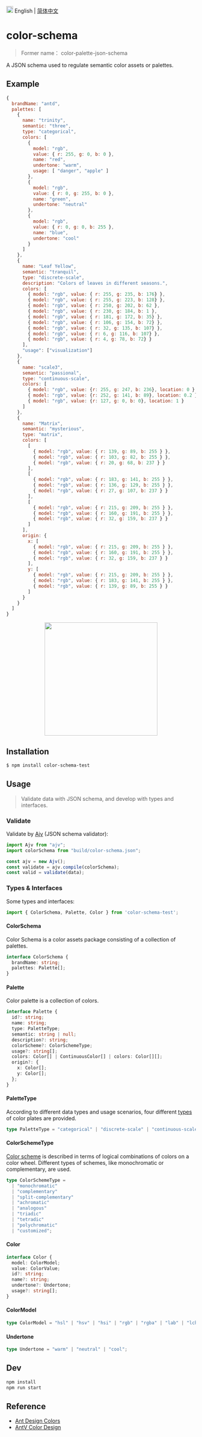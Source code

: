 <img src="https://gw.alipayobjects.com/zos/antfincdn/R8sN%24GNdh6/language.svg" width="18"> English | [简体中文](./README.zh-CN.md)

# color-schema

> Former name： color-palette-json-schema

A JSON schema used to regulate semantic color assets or palettes.

## Example

```js
{
  brandName: "antd",
  palettes: [
    {
      name: "trinity",
      semantic: "three",
      type: "categorical",
      colors: [
        {
          model: "rgb",
          value: { r: 255, g: 0, b: 0 },
          name: "red",
          undertone: "warm",
          usage: [ "danger", "apple" ]
        },
        {
          model: "rgb",
          value: { r: 0, g: 255, b: 0 },
          name: "green",
          undertone: "neutral"
        },
        {
          model: "rgb",
          value: { r: 0, g: 0, b: 255 },
          name: "blue",
          undertone: "cool"
        }
      ]
    },
    {
      name: "Leaf Yellow",
      semantic: "tranquil",
      type: "discrete-scale",
      description: "Colors of leaves in different seasons.",
      colors: [
        { model: "rgb", value: { r: 255, g: 235, b: 176} },
        { model: "rgb", value: { r: 255, g: 223, b: 128} },
        { model: "rgb", value: { r: 250, g: 202, b: 62 },
        { model: "rgb", value: { r: 230, g: 184, b: 1 },
        { model: "rgb", value: { r: 181, g: 172, b: 35} },
        { model: "rgb", value: { r: 106, g: 154, b: 72} },
        { model: "rgb", value: { r: 32, g: 135, b: 107} },
        { model: "rgb", value: { r: 6, g: 116, b: 107} },
        { model: "rgb", value: { r: 4, g: 78, b: 72} }
      ],
      "usage": ["visualization"]
    },
    {
      name: "scale3",
      semantic: "passional",
      type: "continuous-scale",
      colors: [
        { model: "rgb", value: {r: 255, g: 247, b: 236}, location: 0 },
        { model: "rgb", value: {r: 252, g: 141, b: 89}, location: 0.2 },
        { model: "rgb", value: {r: 127, g: 0, b: 0}, location: 1 }
      ]
    },
    {
      name: "Matrix",
      semantic: "mysterious",
      type: "matrix",
      colors: [
        [
          { model: "rgb", value: { r: 139, g: 89, b: 255 } },
          { model: "rgb", value: { r: 103, g: 82, b: 255 } },
          { model: "rgb", value: { r: 20, g: 68, b: 237 } }
        ],
        [ 
          { model: "rgb", value: { r: 183, g: 141, b: 255 } },
          { model: "rgb", value: { r: 136, g: 129, b: 255 } },
          { model: "rgb", value: { r: 27, g: 107, b: 237 } }
        ],
        [
          { model: "rgb", value: { r: 215, g: 209, b: 255 } },
          { model: "rgb", value: { r: 160, g: 191, b: 255 } },
          { model: "rgb", value: { r: 32, g: 159, b: 237 } }
        ]
      ],
      origin: {
        x: [ 
          { model: "rgb", value: { r: 215, g: 209, b: 255 } },
          { model: "rgb", value: { r: 160, g: 191, b: 255 } },
          { model: "rgb", value: { r: 32, g: 159, b: 237 } }
        ],
        y: [
          { model: "rgb", value: { r: 215, g: 209, b: 255 } },
          { model: "rgb", value: { r: 183, g: 141, b: 255 } },
          { model: "rgb", value: { r: 139, g: 89, b: 255 } }
        ]
      }
    }
  ]
}
```
<div align="center">
  <img src="https://gw.alipayobjects.com/zos/antfincdn/OJkRfCvSxN/palettes.png" width="300" />
</div>

## Installation
```bash
$ npm install color-schema-test
```

## Usage

> Validate data with JSON schema, and develop with types and interfaces.

### Validate 
Validate by [Ajv](https://github.com/ajv-validator/ajv) (JSON schema validator):

```js
import Ajv from "ajv";
import colorSchema from "build/color-schema.json";

const ajv = new Ajv();
const validate = ajv.compile(colorSchema);
const valid = validate(data);
```

### Types & Interfaces

Some types and interfaces:

```js
import { ColorSchema, Palette, Color } from 'color-schema-test';
```

#### ColorSchema
Color Schema is a color assets package consisting of a collection of palettes.
```ts
interface ColorSchema {
  brandName: string;
  palettes: Palette[];
}
```

#### Palette
Color palette is a collection of colors.
```ts
interface Palette {
  id?: string;
  name: string;
  type: PaletteType;
  semantic: string | null;
  description?: string;
  colorScheme?: ColorSchemeType;
  usage?: string[];
  colors: Color[] | ContinuousColor[] | colors: Color[][];
  origin?: {
    x: Color[];
    y: Color[];
  };
}
```

#### PaletteType
According to different data types and usage scenarios, four different [types](https://antv.vision/en/docs/specification/language/palette#6-%E5%A4%A7%E8%89%B2%E6%9D%BF%E7%B1%BB%E5%9E%8B) of color plates are provided.
```ts
type PaletteType = "categorical" | "discrete-scale" | "continuous-scale" | "matrix";
```

#### ColorSchemeType
[Color scheme](https://en.wikipedia.org/wiki/Color_scheme) is described in terms of logical combinations of colors on a color wheel. Different types of schemes, like monochromatic or complementary, are used.
```ts
type ColorSchemeType = 
  | "monochromatic"
  | "complementary"
  | "split-complementary"
  | "achromatic"
  | "analogous"
  | "triadic"
  | "tetradic"
  | "polychromatic"
  | "customized";
```

#### Color
```ts
interface Color {
  model: ColorModel;
  value: ColorValue;
  id?: string;
  name?: string;
  undertone?: Undertone;
  usage?: string[];
}
```

#### ColorModel
```ts
type ColorModel = "hsl" | "hsv" | "hsi" | "rgb" | "rgba" | "lab" | "lch" | "cmyk";
```

#### Undertone
```ts
type Undertone = "warm" | "neutral" | "cool";
```

## Dev

```bash
npm install
npm run start
```

## Reference

* [Ant Design Colors](https://ant.design/docs/spec/colors)
* [AntV Color Design](https://antv.vision/en/docs/specification/language/palette)
